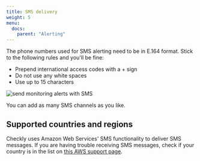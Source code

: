 ```yaml
---
title: SMS delivery
weight: 5
menu:
  docs:
    parent: "Alerting"
---
```


The phone numbers used for SMS alerting need to be in E.164 format. Stick to the following rules and you'll be fine:

- Prepend international access codes with a + sign
- Do not use any white spaces
- Use up to 15 characters

![send monitoring alerts with SMS](/docs/images/alerting/sms.png)

You can add as many SMS channels as you like.

## Supported countries and regions

Checkly uses Amazon Web Services' SMS functionality to deliver SMS messages. If you are having trouble receiving SMS
messages, check if your country is in the list on [this AWS support page](https://docs.aws.amazon.com/sns/latest/dg/sms_supported-countries.html).
